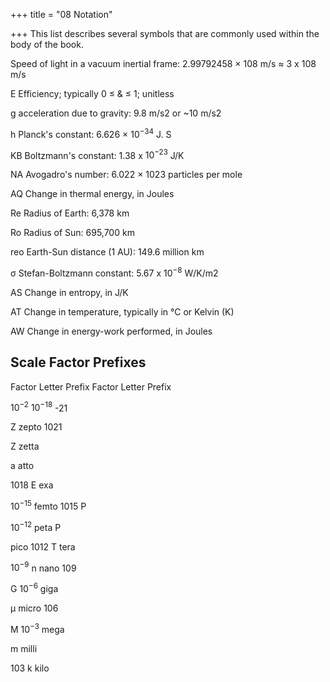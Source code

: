 +++
title = "08 Notation"

+++
This list describes several symbols that are commonly used within the body of the book.

Speed of light in a vacuum inertial frame: 2.99792458 × 108 m/s ≈ 3 x 108 m/s

Ε Efficiency; typically 0 ≤ & ≤ 1; unitless

g acceleration due to gravity: 9.8 m/s2 or ~10 m/s2

h
Planck's constant: 6.626 × $10^{-34}$ J. S

KB
Boltzmann's constant: 1.38 x $10^{-23}$ J/K

ΝΑ
Avogadro's number: 6.022 × 1023 particles per mole

AQ
Change in thermal energy, in Joules

Re
Radius of Earth: 6,378 km

Ro
Radius of Sun: 695,700 km

reo
Earth-Sun distance (1 AU): 149.6 million km

σ
Stefan-Boltzmann constant: 5.67 x $10^{-8}$ W/K/m2

AS
Change in entropy, in J/K

AT
Change in temperature, typically in °C or Kelvin (K)

AW
Change in energy-work performed, in Joules

## Scale Factor Prefixes
Factor Letter Prefix Factor Letter Prefix

$10^{-2}$ $10^{-18}$
-21

Z zepto 1021

Z zetta

a
atto

1018
E
exa

$10^{-15}$
femto
1015
P

$10^{-12}$
peta
P

pico 1012
T
tera

$10^{-9}$
n
nano 109

G
$10^{-6}$
giga

μ
micro 106

M
$10^{-3}$
mega

m
milli

103
k
kilo
